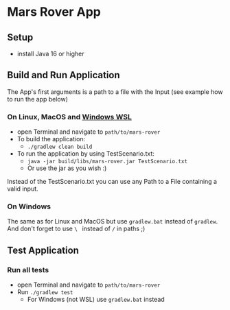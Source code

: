 # Mars Rover App

## Setup

* install Java 16 or higher

## Build and Run Application

The App's first arguments is a path to a file with the Input (see example how to run the app below)

### On Linux, MacOS and [Windows WSL](https://docs.microsoft.com/de-de/windows/wsl/install)

* open Terminal and navigate to `path/to/mars-rover`
* To build the application:
    * `./gradlew clean build`
* To run the application by using TestScenario.txt:
    * `java -jar build/libs/mars-rover.jar TestScenario.txt`
    * Or use the jar as you wish :)

Instead of the TestScenario.txt you can use any Path to a File containing a valid input.

### On Windows

The same as for Linux and MacOS but use `gradlew.bat` instead of `gradlew`. And don't forget to use `\ ` instead of `/`
in paths ;)

## Test Application

### Run all tests

* open Terminal and navigate to `path/to/mars-rover`
* Run `./gradlew test`
    * For Windows (not WSL) use `gradlew.bat` instead